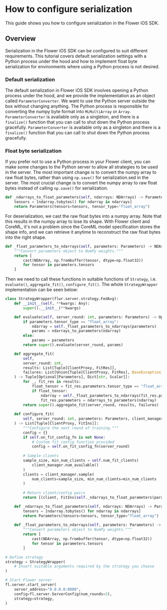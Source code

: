 # How to configure serialization

This guide shows you how to configure serialization in the Flower iOS SDK.

## Overview

Serialization in the Flower iOS SDK can be configured to suit different requirements. This tutorial covers default serialization settings with a Python process under the hood and how to implement float byte serialization for environments where using a Python process is not desired.

### Default serialization

The default serialization in Flower iOS SDK involves opening a Python process under the hood, and we provide the implementation as an object called ``ParameterConverter``. We want to use the Python server outside the box without changing anything. The Python process is responsible for converting the numpy byte format into `MLMultiArray` or `Array`. ``ParameterConverter`` is available only as a singleton, and there is a `finalize()` function that you can call to shut down the Python process gracefully. ``ParameterConverter`` is available only as a singleton and there is a `finalize()` function that you can call to shut down the Python process gracefully.

### Float byte serialization

If you prefer not to use a Python process in your Flower client, you can make some changes to the Python server to allow all strategies to be used in the server. The most important change is to convert the numpy array to raw float bytes, rather than using `np.save()` for serialization.sed in the server. The most crucial change is to convert the numpy array to raw float bytes instead of calling `np.save()` for serialization.

```python
def _ndarrays_to_float_parameters(self, ndarrays: NDArrays) -> Parameters:
    tensors = [ndarray.tobytes() for ndarray in ndarrays]
    return Parameters(tensors=tensors, tensor_type="float_array")
```

For deserialization, we cast the raw float bytes into a numpy array. Note that this results in the numpy array to lose its shape. With Flower client and CoreML, it's not a problem since the CoreML model specification stores the shape info, and we can retrieve it anytime to reconstruct the raw float bytes into the right shape.

```python
def _float_parameters_to_ndarrays(self, parameters: Parameters) -> NDArrays:
    """Convert parameters object to NumPy weights."""
    return [
        cast(NDArray, np.frombuffer(tensor, dtype=np.float32))
        for tensor in parameters.tensors
    ]
```

Then we need to call these functions in suitable functions of `Strategy`, i.e. `evaluate()`, `aggregate_fit()`, `configure_fit()`. The whole `StrategyWrapper` implementation can be seen below:

```python
class StrategyWrapper(flwr.server.strategy.FedAvg):
    def __init__(self, **kwargs: Any):
        super().__init__(**kwargs)

    def evaluate(self, server_round: int, parameters: Parameters) -> Optional[Tuple[float, Dict[str, Scalar]]]:
        if parameters.tensor_type == "float_array":
            ndarray = self._float_parameters_to_ndarrays(parameters)
            params = ndarrays_to_parameters(ndarray)
        else:
            params = parameters
        return super().evaluate(server_round, params)

    def aggregate_fit(
        self,
        server_round: int,
        results: List[Tuple[ClientProxy, FitRes]],
        failures: List[Union[Tuple[ClientProxy, FitRes], BaseException]],
    ) -> Tuple[Optional[Parameters], Dict[str, Scalar]]:
        for _, fit_res in results:
            float_tensor = fit_res.parameters.tensor_type == "float_array"
            if float_tensor:
                ndarray = self._float_parameters_to_ndarrays(fit_res.parameters)
                fit_res.parameters = ndarrays_to_parameters(ndarray)
        return super().aggregate_fit(server_round, results, failures)
    
    def configure_fit(
        self, server_round: int, parameters: Parameters, client_manager: ClientManager
    ) -> List[Tuple[ClientProxy, FitIns]]:
        """Configure the next round of training."""
        config = {}
        if self.on_fit_config_fn is not None:
            # Custom fit config function provided
            config = self.on_fit_config_fn(server_round)
        
        # Sample clients
        sample_size, min_num_clients = self.num_fit_clients(
            client_manager.num_available()
        )
        clients = client_manager.sample(
            num_clients=sample_size, min_num_clients=min_num_clients
        )
        
        # Return client/config pairs
        return [(client, FitIns(self._ndarrays_to_float_parameters(parameters), config)) for client in clients]

    def _ndarrays_to_float_parameters(self, ndarrays: NDArrays) -> Parameters:
        tensors = [ndarray.tobytes() for ndarray in ndarrays]
        return Parameters(tensors=tensors, tensor_type="float_array")
        
    def _float_parameters_to_ndarrays(self, parameters: Parameters) -> NDArrays:
        """Convert parameters object to NumPy weights."""
        return [
            cast(NDArray, np.frombuffer(tensor, dtype=np.float32))
            for tensor in parameters.tensors
        ]

# Define strategy
strategy = StrategyWrapper(
    # Insert suitable arguments required by the strategy you choose
)

# Start Flower server
fl.server.start_server(
    server_address="0.0.0.0:8080",
    config=fl.server.ServerConfig(num_rounds=3),
    strategy=strategy,
)
```
